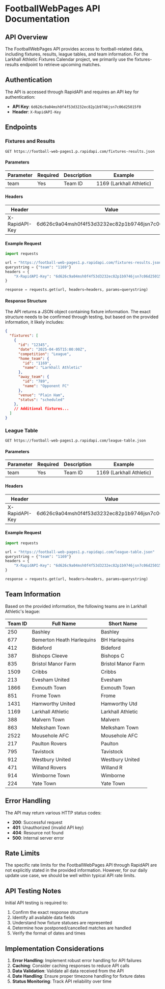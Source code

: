 # FootballWebPages API Documentation

## API Overview

The FootballWebPages API provides access to football-related data, including fixtures, results, league tables, and team information. For the Larkhall Athletic Fixtures Calendar project, we primarily use the fixtures-results endpoint to retrieve upcoming matches.

## Authentication

The API is accessed through RapidAPI and requires an API key for authentication:

- **API Key**: `6d626c9a04msh0f4f53d3232ec82p1b9746jsn7c06d25015f0`
- **Header**: `X-RapidAPI-Key`

## Endpoints

### Fixtures and Results

```
GET https://football-web-pages1.p.rapidapi.com/fixtures-results.json
```

#### Parameters

| Parameter | Required | Description | Example |
|-----------|----------|-------------|---------|
| team | Yes | Team ID | 1169 (Larkhall Athletic) |

#### Headers

| Header | Value |
|--------|-------|
| X-RapidAPI-Key | 6d626c9a04msh0f4f53d3232ec82p1b9746jsn7c06d25015f0 |

#### Example Request

```python
import requests

url = "https://football-web-pages1.p.rapidapi.com/fixtures-results.json"
querystring = {"team": "1169"}
headers = {
    "X-RapidAPI-Key": "6d626c9a04msh0f4f53d3232ec82p1b9746jsn7c06d25015f0"
}

response = requests.get(url, headers=headers, params=querystring)
```

#### Response Structure

The API returns a JSON object containing fixture information. The exact structure needs to be confirmed through testing, but based on the provided information, it likely includes:

```json
{
  "fixtures": [
    {
      "id": "12345",
      "date": "2025-04-05T15:00:00Z",
      "competition": "League",
      "home_team": {
        "id": "1169",
        "name": "Larkhall Athletic"
      },
      "away_team": {
        "id": "789",
        "name": "Opponent FC"
      },
      "venue": "Plain Ham",
      "status": "scheduled"
    },
    // Additional fixtures...
  ]
}
```

### League Table

```
GET https://football-web-pages1.p.rapidapi.com/league-table.json
```

#### Parameters

| Parameter | Required | Description | Example |
|-----------|----------|-------------|---------|
| team | Yes | Team ID | 1169 (Larkhall Athletic) |

#### Headers

| Header | Value |
|--------|-------|
| X-RapidAPI-Key | 6d626c9a04msh0f4f53d3232ec82p1b9746jsn7c06d25015f0 |

#### Example Request

```python
import requests

url = "https://football-web-pages1.p.rapidapi.com/league-table.json"
querystring = {"team": "1169"}
headers = {
    "X-RapidAPI-Key": "6d626c9a04msh0f4f53d3232ec82p1b9746jsn7c06d25015f0"
}

response = requests.get(url, headers=headers, params=querystring)
```

## Team Information

Based on the provided information, the following teams are in Larkhall Athletic's league:

| Team ID | Full Name | Short Name |
|---------|-----------|------------|
| 250 | Bashley | Bashley |
| 677 | Bemerton Heath Harlequins | BH Harlequins |
| 412 | Bideford | Bideford |
| 387 | Bishops Cleeve | Bishops C |
| 835 | Bristol Manor Farm | Bristol Manor Farm |
| 1509 | Cribbs | Cribbs |
| 213 | Evesham United | Evesham |
| 1866 | Exmouth Town | Exmouth Town |
| 851 | Frome Town | Frome |
| 1431 | Hamworthy United | Hamworthy Utd |
| 1169 | Larkhall Athletic | Larkhall Athletic |
| 388 | Malvern Town | Malvern |
| 863 | Melksham Town | Melksham Town |
| 2522 | Mousehole AFC | Mousehole AFC |
| 217 | Paulton Rovers | Paulton |
| 795 | Tavistock | Tavistock |
| 912 | Westbury United | Westbury United |
| 471 | Willand Rovers | Willand R |
| 914 | Wimborne Town | Wimborne |
| 224 | Yate Town | Yate Town |

## Error Handling

The API may return various HTTP status codes:

- **200**: Successful request
- **401**: Unauthorized (invalid API key)
- **404**: Resource not found
- **500**: Internal server error

## Rate Limits

The specific rate limits for the FootballWebPages API through RapidAPI are not explicitly stated in the provided information. However, for our daily update use case, we should be well within typical API rate limits.

## API Testing Notes

Initial API testing is required to:

1. Confirm the exact response structure
2. Identify all available data fields
3. Understand how fixture statuses are represented
4. Determine how postponed/cancelled matches are handled
5. Verify the format of dates and times

## Implementation Considerations

1. **Error Handling**: Implement robust error handling for API failures
2. **Caching**: Consider caching responses to reduce API calls
3. **Data Validation**: Validate all data received from the API
4. **Date Handling**: Ensure proper timezone handling for fixture dates
5. **Status Monitoring**: Track API reliability over time
